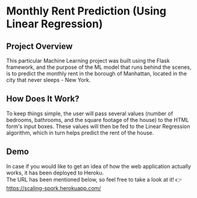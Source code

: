 # Monthly Rent Prediction (Using Linear Regression)

## Project Overview
This particular Machine Learning project was built using the Flask framework, and the purpose of the ML model that runs behind the scenes, is to predict the monthly rent in the borough of Manhattan, located in the city that never sleeps - New York.

## How Does It Work?
To keep things simple, the user will pass several values (number of bedrooms, bathrooms, and the square footage of the house) to the HTML form's input boxes. These values will then be fed to the Linear Regression algorithm, which in turn helps predict the rent of the house.

## Demo
In case if you would like to get an idea of how the web application actually works, it has been deployed to Heroku.  
The URL has been mentioned below, so feel free to take a look at it!
👉 https://scaling-spork.herokuapp.com/
